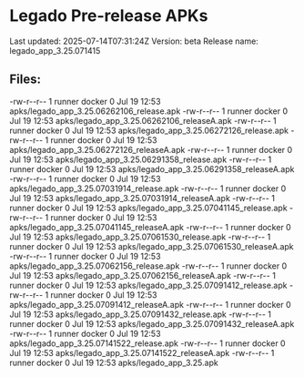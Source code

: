 # Legado Pre-release APKs
Last updated: 2025-07-14T07:31:24Z
Version: beta
Release name: legado_app_3.25.071415
## Files:
-rw-r--r-- 1 runner docker 0 Jul 19 12:53 apks/legado_app_3.25.06262106_release.apk
-rw-r--r-- 1 runner docker 0 Jul 19 12:53 apks/legado_app_3.25.06262106_releaseA.apk
-rw-r--r-- 1 runner docker 0 Jul 19 12:53 apks/legado_app_3.25.06272126_release.apk
-rw-r--r-- 1 runner docker 0 Jul 19 12:53 apks/legado_app_3.25.06272126_releaseA.apk
-rw-r--r-- 1 runner docker 0 Jul 19 12:53 apks/legado_app_3.25.06291358_release.apk
-rw-r--r-- 1 runner docker 0 Jul 19 12:53 apks/legado_app_3.25.06291358_releaseA.apk
-rw-r--r-- 1 runner docker 0 Jul 19 12:53 apks/legado_app_3.25.07031914_release.apk
-rw-r--r-- 1 runner docker 0 Jul 19 12:53 apks/legado_app_3.25.07031914_releaseA.apk
-rw-r--r-- 1 runner docker 0 Jul 19 12:53 apks/legado_app_3.25.07041145_release.apk
-rw-r--r-- 1 runner docker 0 Jul 19 12:53 apks/legado_app_3.25.07041145_releaseA.apk
-rw-r--r-- 1 runner docker 0 Jul 19 12:53 apks/legado_app_3.25.07061530_release.apk
-rw-r--r-- 1 runner docker 0 Jul 19 12:53 apks/legado_app_3.25.07061530_releaseA.apk
-rw-r--r-- 1 runner docker 0 Jul 19 12:53 apks/legado_app_3.25.07062156_release.apk
-rw-r--r-- 1 runner docker 0 Jul 19 12:53 apks/legado_app_3.25.07062156_releaseA.apk
-rw-r--r-- 1 runner docker 0 Jul 19 12:53 apks/legado_app_3.25.07091412_release.apk
-rw-r--r-- 1 runner docker 0 Jul 19 12:53 apks/legado_app_3.25.07091412_releaseA.apk
-rw-r--r-- 1 runner docker 0 Jul 19 12:53 apks/legado_app_3.25.07091432_release.apk
-rw-r--r-- 1 runner docker 0 Jul 19 12:53 apks/legado_app_3.25.07091432_releaseA.apk
-rw-r--r-- 1 runner docker 0 Jul 19 12:53 apks/legado_app_3.25.07141522_release.apk
-rw-r--r-- 1 runner docker 0 Jul 19 12:53 apks/legado_app_3.25.07141522_releaseA.apk
-rw-r--r-- 1 runner docker 0 Jul 19 12:53 apks/legado_app_3.25.apk
